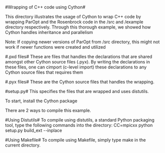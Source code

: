 #Wrapping of C++ code using Cython#

This directory illustrates the usage of Cython to wrap C++ code by 
wrapping ParOpt and the Rosenbrock code in the /src and /example directory
respectively. Through this thorough example, we showed how Cython handles 
inheritance and parallelism    

Note:
If copying newer versions of ParOpt from /src directory, this might not work 
if newer functions were created and utilized

#.pxd files#
These are files that handles the declarations that are shared amongst other 
Cython source files (.pyx). By writing the declarations in these files, one can
cimport (c-level import) these declarations to any Cython source files that
requires them

#.pyx files#
These are the Cython source files that handles the wrapping.

#setup.py#
This specifies the files that are wrapped and uses distutils.

To start, install the Cython package

There are 2 ways to compile this example.

#Using Distutils#
To compile using distutils, a  standard Python packaging tool, type the following commands into the directory:
   	    CC=mpicxx python setup.py build_ext --inplace

#Using Makefile#
To compile using Makefile, simply type make in the current directory.
